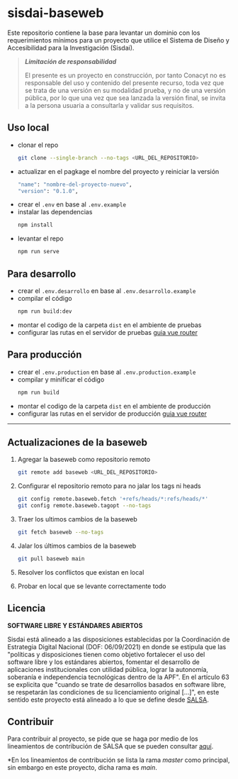 # sisdai-baseweb

Este repositorio contiene la base para levantar un dominio con los requerimientos mínimos para un proyecto que utilice 
el Sistema de Diseño y Accesibilidad para la Investigación (Sisdai).

> **_Limitación de responsabilidad_**
>
> El presente es un proyecto en construcción, por tanto Conacyt no es responsable del uso y contenido del presente
> recurso, toda vez que se trata de una versión en su modalidad prueba, y no de una versión pública, por lo que una vez
> que sea lanzada la versión final, se invita a la persona usuaria a consultarla y validar sus requisitos.


## Uso local
- clonar el repo
  ```bash
  git clone --single-branch --no-tags <URL_DEL_REPOSITORIO>

  ```
- actualizar en el pagkage el nombre del proyecto y reiniciar la versión
  ```bash
  "name": "nombre-del-proyecto-nuevo",
  "version": "0.1.0",

  ```
- crear el `.env` en base al `.env.example`
- instalar las dependencias 
  ```bash
  npm install
  ```
- levantar el repo
  ```bash
  npm run serve
  ```

## Para desarrollo
- crear el `.env.desarrollo` en base al `.env.desarrollo.example`
- compilar el código
  ```bash
  npm run build:dev
  ```
- montar el codigo de la carpeta `dist` en el ambiente de pruebas
- configurar las rutas en el servidor de pruebas [guia vue router](https://router.vuejs.org/guide/essentials/history-mode.html#apache)

## Para producción
- crear el `.env.production` en base al `.env.production.example`
- compilar y minificar el código
  ```bash
  npm run build
  ```
- montar el codigo de la carpeta `dist` en el ambiente de producción
- configurar las rutas en el servidor de producción [guia vue router](https://router.vuejs.org/guide/essentials/history-mode.html#apache)

___

## Actualizaciones de la baseweb

1. Agregar la baseweb como repositorio remoto
    ```bash
    git remote add baseweb <URL_DEL_REPOSITORIO>
    ```

2. Configurar el repositorio remoto para no jalar los tags ni heads
    ```bash
    git config remote.baseweb.fetch '+refs/heads/*:refs/heads/*'
    git config remote.baseweb.tagopt --no-tags 
    ```

3. Traer los ultimos cambios de la baseweb
    ```bash
    git fetch baseweb --no-tags

    ```

4. Jalar los últimos cambios de la baseweb
    ```bash
    git pull baseweb main
    ```
5. Resolver los conflictos que existan en local
6. Probar en local que se levante correctamente todo

## Licencia

**SOFTWARE LIBRE Y ESTÁNDARES ABIERTOS**

Sisdai está alineado a las disposiciones establecidas por la Coordinación de Estrategia Digital Nacional (DOF: 06/09/2021) en donde se estipula que las "políticas y disposiciones tienen como objetivo fortalecer el uso del software libre y los estándares abiertos, fomentar el desarrollo de aplicaciones institucionales con utilidad pública, lograr la autonomía, soberanía e independencia tecnológicas dentro de la APF". En el artículo 63 se explicita que "cuando se trate de desarrollos basados en software libre, se respetarán las condiciones de su licenciamiento original [...]", en este sentido este proyecto está alineado a lo que se define desde [SALSA](https://salsa.crip.conacyt.mx/).

## Contribuir

Para contribuir al proyecto, se pide que se haga por medio de los lineamientos de contribución de SALSA que se
pueden consultar [aquí](https://salsa.crip.conacyt.mx/guidelines/contribute/).

*En los lineamientos de contribución se lista la rama _master_ como principal, sin embargo en este proyecto, dicha
rama es _main_.
